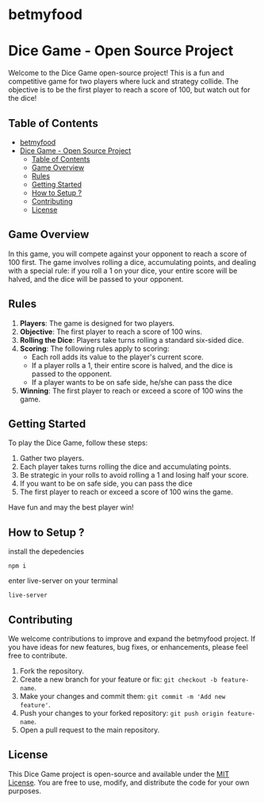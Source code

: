 # betmyfood

# Dice Game - Open Source Project

Welcome to the Dice Game open-source project! This is a fun and competitive game for two players where luck and strategy collide. The objective is to be the first player to reach a score of 100, but watch out for the dice!

## Table of Contents

- [betmyfood](#betmyfood)
- [Dice Game - Open Source Project](#dice-game---open-source-project)
  - [Table of Contents](#table-of-contents)
  - [Game Overview](#game-overview)
  - [Rules](#rules)
  - [Getting Started](#getting-started)
  - [How to Setup ?](#how-to-setup-)
  - [Contributing](#contributing)
  - [License](#license)

## Game Overview

In this game, you will compete against your opponent to reach a score of 100 first. The game involves rolling a dice, accumulating points, and dealing with a special rule: if you roll a 1 on your dice, your entire score will be halved, and the dice will be passed to your opponent.

## Rules

1. **Players**: The game is designed for two players.
2. **Objective**: The first player to reach a score of 100 wins.
3. **Rolling the Dice**: Players take turns rolling a standard six-sided dice.
4. **Scoring**: The following rules apply to scoring:
   - Each roll adds its value to the player's current score.
   - If a player rolls a 1, their entire score is halved, and the dice is passed to the opponent.
   - If a player wants to be on safe side, he/she can pass the dice
5. **Winning**: The first player to reach or exceed a score of 100 wins the game.

## Getting Started

To play the Dice Game, follow these steps:

1. Gather two players.
2. Each player takes turns rolling the dice and accumulating points.
3. Be strategic in your rolls to avoid rolling a 1 and losing half your score.
4. If you want to be on safe side, you can pass the dice
5. The first player to reach or exceed a score of 100 wins the game.

Have fun and may the best player win!

## How to Setup ?

install the depedencies

```
npm i
```

enter live-server on your terminal

```
live-server
```

## Contributing

We welcome contributions to improve and expand the betmyfood project. If you have ideas for new features, bug fixes, or enhancements, please feel free to contribute.

1. Fork the repository.
2. Create a new branch for your feature or fix: `git checkout -b feature-name`.
3. Make your changes and commit them: `git commit -m 'Add new feature'`.
4. Push your changes to your forked repository: `git push origin feature-name`.
5. Open a pull request to the main repository.

## License

This Dice Game project is open-source and available under the [MIT License](LICENSE). You are free to use, modify, and distribute the code for your own purposes.

